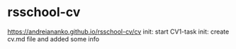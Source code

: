 # rsschool-cv
https://andreiananko.github.io/rsschool-cv/cv
init: start CV1-task
init: create cv.md file and added some info
